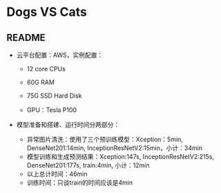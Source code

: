 # Dogs VS Cats

## README

* 云平台配置：AWS，实例配置：

  - 12 core CPUs

  - 60G RAM

  - 75G SSD Hard Disk

  - GPU：Tesla P100


    
* 模型准备和搭建、运行时间分两部分：
  - 异常图片清洗：使用了三个预训练模型：Xception：5min, DenseNet201:14min, InceptionResNetV2:15min，小计：34min
  - 模型训练和生成预测结果：Xception:147s, InceptionResNetV2:215s, DenseNet201:177s, train:4min, 小计：12min
  - 以上总计时间：46min
  - 训练时间：只谈train的时间应该是4min
    
